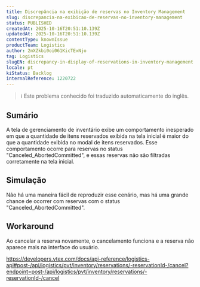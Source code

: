 ```yaml
---
title: Discrepância na exibição de reservas no Inventory Management
slug: discrepancia-na-exibicao-de-reservas-no-inventory-management
status: PUBLISHED
createdAt: 2025-10-16T20:51:10.139Z
updatedAt: 2025-10-16T20:51:10.139Z
contentType: knownIssue
productTeam: Logistics
author: 2mXZkbi0oi061KicTExNjo
tag: Logistics
slugEN: discrepancy-in-display-of-reservations-in-inventory-management
locale: pt
kiStatus: Backlog
internalReference: 1220722
---
```


>ℹ️ Este problema conhecido foi traduzido automaticamente do inglês.

## Sumário



A tela de gerenciamento de inventário exibe um comportamento inesperado em que a quantidade de itens reservados exibida na tela inicial é maior do que a quantidade exibida no modal de itens reservados. Esse comportamento ocorre para reservas no status "Canceled_AbortedCommitted", e essas reservas não são filtradas corretamente na tela inicial.
## Simulação



Não há uma maneira fácil de reproduzir esse cenário, mas há uma grande chance de ocorrer com reservas com o status "Canceled_AbortedCommitted".


## Workaround



Ao cancelar a reserva novamente, o cancelamento funciona e a reserva não aparece mais na interface do usuário.

https://developers.vtex.com/docs/api-reference/logistics-api#post-/api/logistics/pvt/inventory/reservations/-reservationId-/cancel?endpoint=post-/api/logistics/pvt/inventory/reservations/-reservationId-/cancel

